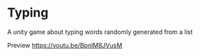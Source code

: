 # Typing
A unity game about typing words randomly generated from a list

Preview
https://youtu.be/BpnlM8JVusM
